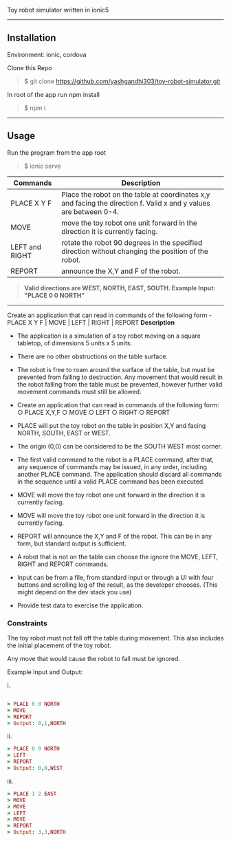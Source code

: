 Toy robot simulator written in ionic5

---

## Installation

Environment: ionic, cordova

Clone this Repo

> \$ git clone https://github.com/yashgandhi303/toy-robot-simulator.git

In root of the app run npm install

> \$ npm i

---

## Usage

Run the program from the app root

> \$ ionic serve

| Commands    | Description                                                                                                      |
| ----------- | ---------------------------------------------------------------------------------------------------------------- |
| PLACE X Y F | Place the robot on the table at coordinates x,y and facing the direction f. Valid x and y values are between 0-4. |
| MOVE | move the toy robot one unit forward in the direction it is currently facing.
LEFT and RIGHT | rotate the robot 90 degrees in the specified direction without changing the position of the robot.
REPORT | announce the X,Y and F of the robot.
>  **Valid directions are WEST, NORTH, EAST, SOUTH. Example Input: "PLACE 0 0 NORTH"**
---

Create an application that can read in commands of the following form - PLACE X Y F | MOVE | LEFT | RIGHT | REPORT
**Description**
- The application is a simulation of a toy robot moving on a square tabletop, of
  dimensions 5 units x 5 units.

- There are no other obstructions on the table surface.

- The robot is free to roam around the surface of the table, but must be prevented from
  falling to destruction. Any movement that would result in the robot falling from the
  table must be prevented, however further valid movement commands must still be
  allowed.

- Create an application that can read in commands of the following form:
  ○ PLACE X,Y,F
  ○ MOVE
  ○ LEFT
  ○ RIGHT
  ○ REPORT

- PLACE will put the toy robot on the table in position X,Y and facing NORTH, SOUTH,
  EAST or WEST.

- The origin (0,0) can be considered to be the SOUTH WEST most corner.
- The first valid command to the robot is a PLACE command, after that, any sequence
  of commands may be issued, in any order, including another PLACE command. The
  application should discard all commands in the sequence until a valid PLACE
  command has been executed.
- MOVE will move the toy robot one unit forward in the direction it is currently facing.
- MOVE will move the toy robot one unit forward in the direction it is currently facing.
- REPORT will announce the X,Y and F of the robot. This can be in any form, but
  standard output is sufficient.
- A robot that is not on the table can choose the ignore the MOVE, LEFT, RIGHT and
  REPORT commands.
- Input can be from a file, from standard input or through a UI with four buttons and
  scrolling log of the result, as the developer chooses. (This might depend on the dev
  stack you use)
- Provide test data to exercise the application.

### Constraints

The toy robot must not fall off the table during movement. This also includes the
initial placement of the toy robot.

Any move that would cause the robot to fall must be ignored.

Example Input and Output:

i.

```ruby

> PLACE 0 0 NORTH
> MOVE
> REPORT
> Output: 0,1,NORTH

```

ii.

```ruby
> PLACE 0 0 NORTH
> LEFT
> REPORT
> Output: 0,0,WEST
```

iii.

```ruby
> PLACE 1 2 EAST
> MOVE
> MOVE
> LEFT
> MOVE
> REPORT
> Output: 3,3,NORTH
```

